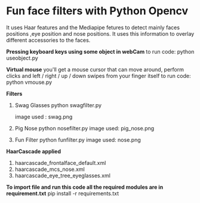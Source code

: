 # Fun face filters with Python Opencv

It uses Haar features and the Mediapipe fetures to detect mainly faces positions ,eye position and nose positions. It uses this information to overlay different accessories to the faces.

**Pressing keyboard keys using some object in webCam**
to run code: 
python useobject.py

**Virtual mouse**
 you'll get a mouse cursor that can move around, perform clicks and left / right / up / down swipes from your finger itself
 to run code:
 python vmouse.py

 **Filters**
 1. Swag Glasses
     python swagfilter.py

     image used : swag.png
  
 2. Pig Nose
     python nosefilter.py
     image used: pig_nose.png
    
 3. Fun Filter
     python funfilter.py
     image used: nose.png


**HaarCascade applied**
  1. haarcascade_frontalface_default.xml
  2. haarcascade_mcs_nose.xml
  3. haarcascade_eye_tree_eyeglasses.xml

**To import file and run this code all the required modules are in requirement.txt**
    pip install -r requirements.txt
    


